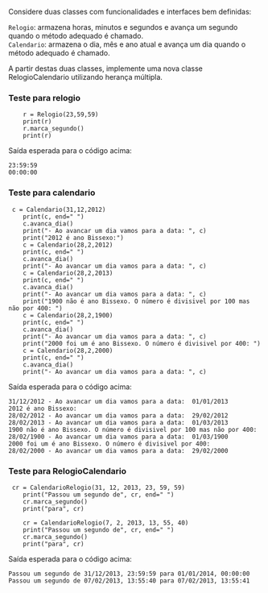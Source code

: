Considere duas classes com funcionalidades e interfaces bem definidas:

`Relogio`: armazena horas, minutos e segundos e avança um segundo quando o método adequado é chamado. <br>
`Calendario`: armazena o dia, mês e ano atual e avança um dia quando o método adequado é chamado. <br>

A partir destas duas classes, implemente uma nova classe RelogioCalendario utilizando herança múltipla.


### Teste para relogio 
```
    r = Relogio(23,59,59)
    print(r)
    r.marca_segundo()
    print(r)
```

Saída esperada para o código acima:
```
23:59:59
00:00:00
```

### Teste para calendario 
```
 c = Calendario(31,12,2012)
    print(c, end=" ")
    c.avanca_dia()
    print("- Ao avancar um dia vamos para a data: ", c)
    print("2012 é ano Bissexo:")
    c = Calendario(28,2,2012)
    print(c, end=" ")
    c.avanca_dia()
    print("- Ao avancar um dia vamos para a data: ", c)
    c = Calendario(28,2,2013)
    print(c, end=" ")
    c.avanca_dia()
    print("- Ao avancar um dia vamos para a data: ", c)
    print("1900 não é ano Bissexo. O número é divisivel por 100 mas não por 400: ")
    c = Calendario(28,2,1900)
    print(c, end=" ")
    c.avanca_dia()
    print("- Ao avancar um dia vamos para a data: ", c)
    print("2000 foi um é ano Bissexo. O número é divisivel por 400: ")
    c = Calendario(28,2,2000)
    print(c, end=" ")
    c.avanca_dia()
    print("- Ao avancar um dia vamos para a data: ", c)
```

Saída esperada para o código acima:
```
31/12/2012 - Ao avancar um dia vamos para a data:  01/01/2013
2012 é ano Bissexo:
28/02/2012 - Ao avancar um dia vamos para a data:  29/02/2012
28/02/2013 - Ao avancar um dia vamos para a data:  01/03/2013
1900 não é ano Bissexo. O número é divisivel por 100 mas não por 400: 
28/02/1900 - Ao avancar um dia vamos para a data:  01/03/1900
2000 foi um é ano Bissexo. O número é divisivel por 400: 
28/02/2000 - Ao avancar um dia vamos para a data:  29/02/2000

```

### Teste para RelogioCalendario

```
 cr = CalendarioRelogio(31, 12, 2013, 23, 59, 59)
    print("Passou um segundo de", cr, end=" ")
    cr.marca_segundo()
    print("para", cr)

    cr = CalendarioRelogio(7, 2, 2013, 13, 55, 40)
    print("Passou um segundo de", cr, end=" ")
    cr.marca_segundo()
    print("para", cr)
```
Saída esperada para o código acima:
```
Passou um segundo de 31/12/2013, 23:59:59 para 01/01/2014, 00:00:00
Passou um segundo de 07/02/2013, 13:55:40 para 07/02/2013, 13:55:41
```